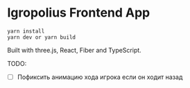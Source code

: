# Igropolius Frontend App

```
yarn install
yarn dev or yarn build
```

Built with three.js, React, Fiber and TypeScript.


TODO:

- [ ] Пофиксить анимацию хода игрока если он ходит назад

